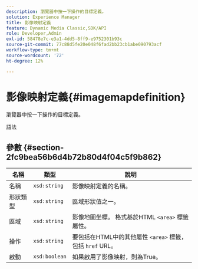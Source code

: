 ```yaml
---
description: 瀏覽器中按一下操作的目標定義。
solution: Experience Manager
title: 影像映射定義
feature: Dynamic Media Classic,SDK/API
role: Developer,Admin
exl-id: 58478e7c-e3a1-4dd5-8ff9-e9752301b93c
source-git-commit: 77c88d5fe20e048f6fad2bb23cb1abe090793acf
workflow-type: tm+mt
source-wordcount: '72'
ht-degree: 12%

---
```


# 影像映射定義{#imagemapdefinition}

瀏覽器中按一下操作的目標定義。

語法

## 參數 {#section-2fc9bea56b6d4b72b80d4f04c5f9b862}

| 名稱 | 類型 | 說明 |
|---|---|---|
| 名稱 | `xsd:string` | 影像映射定義的名稱。 |
| 形狀類型 | `xsd:string` | 區域形狀值之一。 |
| 區域 | `xsd:string` | 影像地圖坐標。 格式基於HTML `<area>` 標籤屬性。 |
| 操作 | `xsd:string` | 要包括在HTML中的其他屬性 `<area>` 標籤，包括 `href` URL。 |
| 啟動 | `xsd:boolean` | 如果啟用了影像映射，則為True。 |
